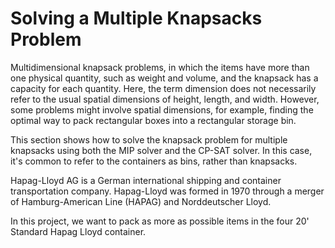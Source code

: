 # Solving a Multiple Knapsacks Problem

Multidimensional knapsack problems, in which the items have more than one physical quantity, such as weight and volume, and the knapsack has a capacity for each quantity. Here, the term dimension does not necessarily refer to the usual spatial dimensions of height, length, and width. However, some problems might involve spatial dimensions, for example, finding the optimal way to pack rectangular boxes into a rectangular storage bin.

This section shows how to solve the knapsack problem for multiple knapsacks using both the MIP solver and the CP-SAT solver. In this case, it's common to refer to the containers as bins, rather than knapsacks.

Hapag-Lloyd AG is a German international shipping and container transportation company. Hapag-Lloyd was formed in 1970 through a merger of Hamburg-American Line (HAPAG) and Norddeutscher Lloyd.

In this project, we want to pack as more as possible items in the four 20' Standard Hapag Lloyd container.
